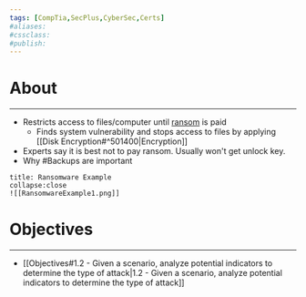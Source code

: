 ```yaml
---
tags: [CompTia,SecPlus,CyberSec,Certs]
#aliases:
#cssclass:
#publish:
---
```


# About
---
- Restricts access to files/computer until <u>ransom</u> is paid
	- Finds system vulnerability and stops access to files by applying [[Disk Encryption#^501400|Encryption]]
- Experts say it is best not to pay ransom. Usually won't get unlock key.
- Why #Backups are important

```ad-example
title: Ransomware Example
collapse:close
![[RansomwareExample1.png]]
```

# Objectives
---
- [[Objectives#1.2 - Given a scenario, analyze potential indicators to determine the type of attack|1.2 - Given a scenario, analyze potential indicators to determine the type of attack]]